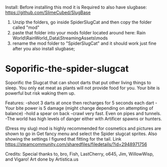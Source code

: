Install:
Before installing this mod it is Required to also have slugbase:
https://github.com/SlimeCubed/SlugBase
1. Unzip the folders, go inside SpiderSlugCat and then copy the folder called "mod"
2. paste that folder into your mods folder located around here: Rain World\RainWorld_Data\StreamingAssets\mods
3. rename the mod folder to "SpiderSlugCat" and it should work just fine after you also install slugbase;

# Soporific-the-spider-slugcat
Soporific the Slugcat that can shoot darts that put other living things to sleep.
You only eat meat as plants will not provide food for you. Your bite is powerful but risk waking them up.

Features:
-shoot 3 darts at once then recharges for 5 seconds each dart
-Your bite power is 5 damage (might change depending on attempting of balance)
-hold a spear on back
-crawl very fast. Even on pipes and tunnels.
-The world has high levels of danger either with Artificer spawns or hunters.

(Dress my slug) mod
is highly recommended for cosmetics and pictures are shown to go in Get fancy menu and select the Spider slugcat sprites. Also showing the settings I figured that fitting for the tail.
Link
https://steamcommunity.com/sharedfiles/filedetails/?id=2948971756


Credits: Special thanks to, bro, Fish, LastCherry, o645, Jim, WillowWisp, and Vigaro!
Art done by Artistica.us
